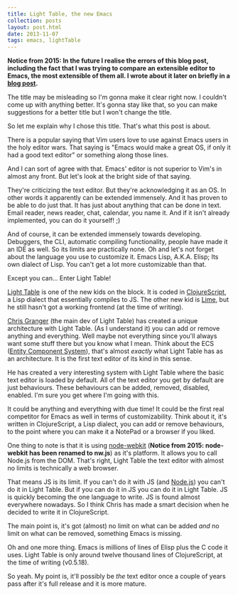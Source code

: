 ```yaml
---
title: Light Table, the new Emacs
collection: posts
layout: post.html
date: 2013-11-07
tags: emacs, lightTable
---
```


**Notice from 2015: In the future I realise the errors of this blog post,
including the fact that I was trying to compare an extensible editor to Emacs,
the most extensible of them all.  I wrote about it later on briefly in a
[blog post][awwe].**

[awwe]: http://blog.greduan.com/2014-08-08-awwe.html

The title may be misleading so I'm gonna make it clear right now.  I couldn't
come up with anything better.  It's gonna stay like that, so you can make
suggestions for a better title but I won't change the title.

So let me explain why I chose this title.  That's what this post is about.

There is a popular saying that Vim users love to use against Emacs users in the
holy editor wars.  That saying is "Emacs would make a great OS, if only it had
a good text editor" or something along those lines.

And I can sort of agree with that.  Emacs' editor is not superior to Vim's in
almost any front.  But let's look at the bright side of that saying.

They're criticizing the text editor.  But they're acknowledging it as an OS.  In
other words it apparently can be extended immensely.  And it has proven to be
able to do just that.  It has just about anything that can be done in text.
Email reader, news reader, chat, calendar, you name it.  And if it isn't already
implemented, you can do it yourself! ;)

And of course, it can be extended immensely towards developing.  Debuggers, the
CLI, automatic compiling functionality, people have made it an IDE as well.  So
its limits are practically none.  Oh and let's not forget about the language you
use to customize it.  Emacs Lisp, A.K.A. Elisp; Its own dialect of Lisp.  You
can't get a lot more customizable than that.

Except you can... Enter Light Table!

[Light Table][lt] is one of the new kids on the block.  It is coded in
[ClojureScript][clj], a Lisp dialect that essentially compiles to JS.  The other
new kid is [Lime][li], but he still hasn't got a working frontend (at the time
of writing).

[lt]: http://lighttable.com/
[clj]: https://github.com/clojure/clojurescript
[li]: https://github.com/limetext/lime

[Chris Granger][cg] (the main dev of Light Table) has created a unique
architecture with Light Table.  (As I understand it) you can add or remove
anything and everything.  Well maybe not everything since you'll always want
some stuff there but you know what I mean.  Think about the ECS
([Entity Component System][ecs]), that's almost *exactly* what Light Table has
as an architecture.  It is the first text editor of its kind in this sense.

[cg]: http://www.chris-granger.com/
[ecs]: http://en.wikipedia.org/wiki/Entity_component_system

He has created a very interesting system with Light Table where the basic text
editor is loaded by default.  All of the text editor you get by default are just
behaviours.  These behaviours can be added, removed, disabled, enabled.  I'm
sure you get where I'm going with this.

It could be anything and everything with due time!  It could be the first real
competitor for Emacs as well in terms of customizability.  Think about it, it's
written in ClojureScript, a Lisp dialect, you can add or remove behaviours, to
the point where you can make it a NotePad or a browser if you liked.

One thing to note is that it is using [node-webkit][nw] (**Notice from 2015:
node-webkit has been renamed to nw.js**) as it's platform.  It allows you to
call Node.js from the DOM.  That's right, Light Table the text editor with
almost no limits is technically a web browser.

[nw]: http://nwjs.io/

That means JS is its limit.  If you can't do it with JS (and [Node.js][n]) you
can't do it in Light Table.  But if you can do it in JS you can do it in Light
Table.  JS is quickly becoming the one language to write.  JS is found almost
everywhere nowadays.  So I think Chris has made a smart decision when he decided
to write it in ClojureScript.

[n]: http://nodejs.org/

The main point is, it's got (almost) no limit on what can be added *and* no
limit on what can be removed, something Emacs is missing.

Oh and one more thing.  Emacs is millions of lines of Elisp plus the C code it
uses.  Light Table is only around twelve thousand lines of ClojureScript, at the
time of writing (v0.5.18).

So yeah.  My point is, it'll possibly be *the* text editor once a couple of
years pass after it's full release and it is more mature.
